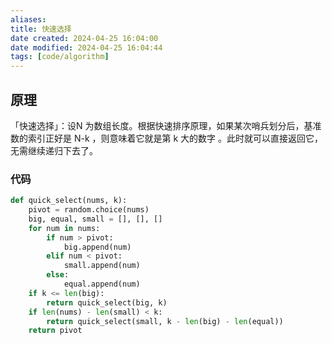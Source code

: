 ```yaml
---
aliases: 
title: 快速选择
date created: 2024-04-25 16:04:00
date modified: 2024-04-25 16:04:44
tags: [code/algorithm]
---
```

## 原理
「快速选择」：设N 为数组长度。根据快速排序原理，如果某次哨兵划分后，基准数的索引正好是 N-k ，则意味着它就是第 k 大的数字 。此时就可以直接返回它，无需继续递归下去了。
### 代码
```python
def quick_select(nums, k):
	pivot = random.choice(nums)
	big, equal, small = [], [], []
	for num in nums:
		if num > pivot:
			big.append(num)
		elif num < pivot:
			small.append(num)
		else:
			equal.append(num)
	if k <= len(big):
		return quick_select(big, k)
	if len(nums) - len(small) < k:
		return quick_select(small, k - len(big) - len(equal))
	return pivot
```